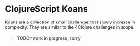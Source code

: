 # ClojureScript Koans
Koans are a collection of small challenges that slowly increase in complexity.  They are similar to the 4Clojure challenges in scope.

> #### TODO::work in progress, sorry
